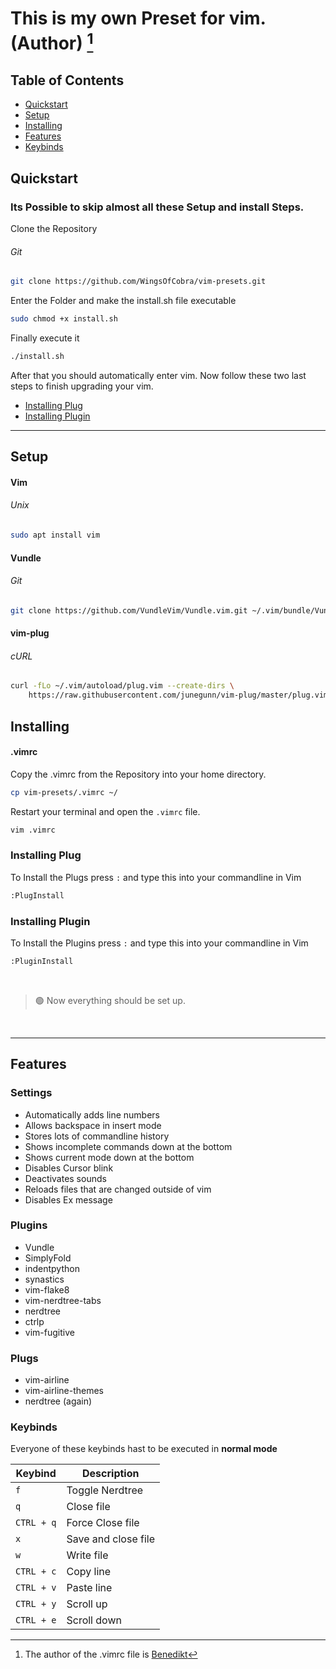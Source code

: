 # This is my own Preset for vim. (Author) [^1]


[^1]: The author of the .vimrc file is [Benedikt](https://github.com/FellowFellow)

## Table of Contents
- [Quickstart](#quickstart)
- [Setup](#setup)
- [Installing](#installing)
- [Features](#features)
- [Keybinds](#keybinds)

## Quickstart

### Its Possible to skip almost all these Setup and install Steps.

Clone the Repository

###### Git

```sh
git clone https://github.com/WingsOfCobra/vim-presets.git
``` 
Enter the Folder and make the install.sh file executable

```sh
sudo chmod +x install.sh
```

Finally execute it

```sh
./install.sh
```

After that you should automatically enter vim.
Now follow these two last steps to finish upgrading your vim.

- [Installing Plug](#installing-plug)
- [Installing Plugin](#installing-plugin)

----------


## Setup

#### Vim 


###### Unix

```sh
sudo apt install vim
```

#### Vundle

###### Git

```sh
git clone https://github.com/VundleVim/Vundle.vim.git ~/.vim/bundle/Vundle.vim
```

#### vim-plug

###### cURL

```sh
curl -fLo ~/.vim/autoload/plug.vim --create-dirs \
    https://raw.githubusercontent.com/junegunn/vim-plug/master/plug.vim
```

## Installing


#### .vimrc

Copy the .vimrc from the Repository into your home directory.

```sh
cp vim-presets/.vimrc ~/
```


Restart your terminal and open the `.vimrc` file.

```sh
vim .vimrc
```


### Installing Plug

To Install the Plugs press `:` and type this into your commandline in Vim

```sh
:PlugInstall
```


### Installing Plugin

To Install the Plugins press `:` and type this into your commandline in Vim

```sh
:PluginInstall
```
<br>

> 🟢 Now everything should be set up. 

<br>

---

## Features

### Settings

- Automatically adds line numbers
- Allows backspace in insert mode
- Stores lots of commandline history
- Shows incomplete commands down at the bottom
- Shows current mode down at the bottom
- Disables Cursor blink
- Deactivates sounds
- Reloads files that are changed outside of vim
- Disables Ex message

### Plugins

- Vundle
- SimplyFold
- indentpython
- synastics
- vim-flake8
- vim-nerdtree-tabs
- nerdtree
- ctrlp
- vim-fugitive


### Plugs

- vim-airline
- vim-airline-themes
- nerdtree (again)

### Keybinds

Everyone of these keybinds hast to be executed in **normal mode**

| Keybind | Description |
| ----------- | ----------- |
| `f`  | Toggle Nerdtree |
| `q` | Close file |
| `CTRL + q` | Force Close file |
| `x` | Save and close file  |
| `w` | Write file |
| `CTRL + c` | Copy line |
| `CTRL + v` | Paste line |
| `CTRL + y` | Scroll up |
| `CTRL + e` | Scroll down |


